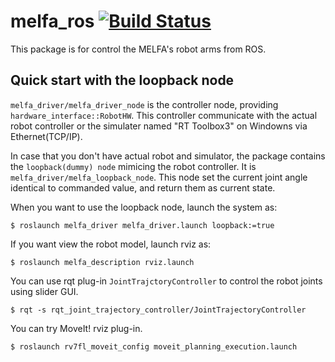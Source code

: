 # melfa_ros [![Build Status](https://travis-ci.com/tork-a/melfa_ros.svg?token=Eg7EHKJ8kwE5VZs6TwDp&branch=master)](https://travis-ci.com/tork-a/melfa_ros)

This package is for control the MELFA's robot arms from ROS.

## Quick start with the loopback node

`melfa_driver/melfa_driver_node` is the controller node, providing
`hardware_interface::RobotHW`. This controller communicate with the
actual robot controller or the simulater named "RT Toolbox3" on
Windowns via Ethernet(TCP/IP).

In case that you don't have actual robot and simulator, the package
contains the `loopback(dummy) node` mimicing the robot controller. It is 
`melfa_driver/melfa_loopback_node`. This node set the current joint angle identical to commanded value, and return them as current state.

When you want to use the loopback node, launch the system as:

```
$ roslaunch melfa_driver melfa_driver.launch loopback:=true
```

If you want view the robot model, launch rviz as:

```
$ roslaunch melfa_description rviz.launch 
```

You can use rqt plug-in `JointTrajctoryController` to control the
robot joints using slider GUI.

```
$ rqt -s rqt_joint_trajectory_controller/JointTrajectoryController
```

You can try MoveIt! rviz plug-in.

```
$ roslaunch rv7fl_moveit_config moveit_planning_execution.launch 
```

